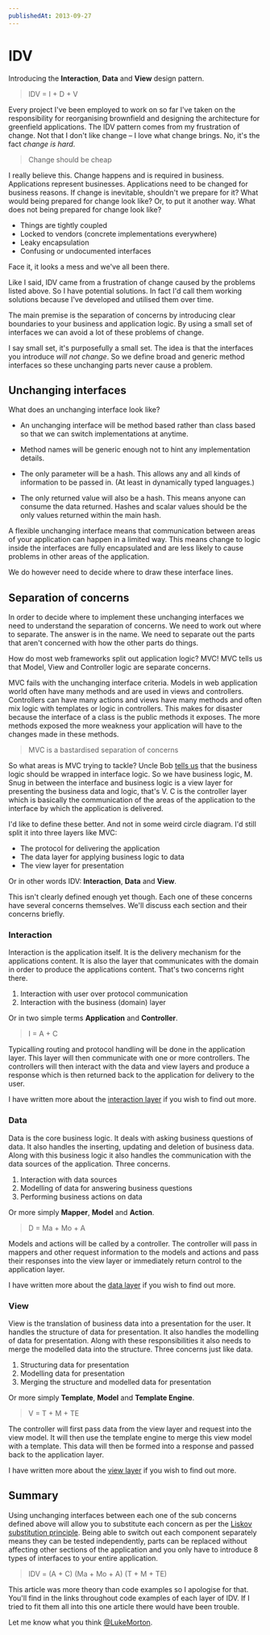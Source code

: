 ```yaml
---
publishedAt: 2013-09-27
---
```


# IDV

Introducing the **Interaction**, **Data** and **View**
design pattern.

> IDV = I + D + V

Every project I've been employed to work on so far I've taken
on the responsibility for reorganising brownfield and
designing the architecture for greenfield applications. The
IDV pattern comes from my frustration of change. Not that I
don't like change – I love what change brings. No, it's the
fact _change is hard_.

> Change should be cheap

I really believe this. Change happens and is required in
business. Applications represent businesses. Applications need
to be changed for business reasons. If change is inevitable,
shouldn't we prepare for it? What would being prepared for
change look like? Or, to put it another way. What does not
being prepared for change look like?

- Things are tightly coupled
- Locked to vendors (concrete implementations everywhere)
- Leaky encapsulation
- Confusing or undocumented interfaces

Face it, it looks a mess and we've all been there.

Like I said, IDV came from a frustration of change caused by
the problems listed above. So I have potential solutions. In
fact I'd call them working solutions because I've developed
and utilised them over time.

The main premise is the separation of concerns by introducing
clear boundaries to your business and application logic. By
using a small set of interfaces we can avoid a lot of these
problems of change.

I say small set, it's purposefully a small set. The idea is
that the interfaces you introduce _will not change_. So we
define broad and generic method interfaces so these unchanging
parts never cause a problem.

## Unchanging interfaces

What does an unchanging interface look like?

- An unchanging interface will be method based rather than
  class based so that we can switch implementations at
  anytime.

- Method names will be generic enough not to hint any
  implementation details.

- The only parameter will be a hash. This allows any and all
  kinds of information to be passed in. (At least in
  dynamically typed languages.)

- The only returned value will also be a hash. This means
  anyone can consume the data returned. Hashes and scalar
  values should be the only values returned within the main
  hash.

A flexible unchanging interface means that communication
between areas of your application can happen in a limited way.
This means change to logic inside the interfaces are fully
encapsulated and are less likely to cause problems in other
areas of the application.

We do however need to decide where to draw these interface
lines.

## Separation of concerns

In order to decide where to implement these unchanging
interfaces we need to understand the separation of concerns.
We need to work out where to separate. The answer is in the
name. We need to separate out the parts that aren't concerned
with how the other parts do things.

How do most web frameworks split out application logic? MVC!
MVC tells us that Model, View and Controller logic are
separate concerns.

MVC fails with the unchanging interface criteria.
Models in web application world often have many methods and
are used in views and controllers. Controllers can have many
actions and views have many methods and often mix logic with
templates or logic in controllers. This makes for disaster
because the interface of a class is the public methods it
exposes. The more methods exposed the more weakness your
application will have to the changes made in these methods.

> MVC is a bastardised separation of concerns

So what areas is MVC trying to tackle? Uncle Bob [tells us][1]
that the business logic should be wrapped in interface logic.
So we have business logic, M. Snug in between the interface
and business logic is a view layer for presenting the business
data and logic, that's V. C is the controller layer which
is basically the communication of the areas of the application
to the interface by which the application is delivered.

I'd like to define these better. And not in some weird circle
diagram. I'd still split it into three layers like MVC:

- The protocol for delivering the application
- The data layer for applying business logic to data
- The view layer for presentation

Or in other words IDV: **Interaction**, **Data** and **View**.

This isn't clearly defined enough yet though. Each one of
these concerns have several concerns themselves. We'll discuss
each section and their concerns briefly.

### Interaction

Interaction is the application itself. It is the delivery
mechanism for the applications content. It is also the
layer that communicates with the domain in order to produce
the applications content. That's two concerns right there.

1.  Interaction with user over protocol communication
2.  Interaction with the business (domain) layer

Or in two simple terms **Application** and **Controller**.

> I = A + C

Typicalling routing and protocol handling will be done in the
application layer. This layer will then communicate with one
or more controllers. The controllers will then interact with
the data and view layers and produce a response which is then
returned back to the application for delivery to the user.

I have written more about the [interaction layer][2] if you
wish to find out more.

### Data

Data is the core business logic. It deals with asking business
questions of data. It also handles the inserting, updating and
deletion of business data. Along with this business logic it
also handles the communication with the data sources of the
application. Three concerns.

1.  Interaction with data sources
2.  Modelling of data for answering business questions
3.  Performing business actions on data

Or more simply **Mapper**, **Model** and **Action**.

> D = Ma + Mo + A

Models and actions will be called by a controller. The
controller will pass in mappers and other request information
to the models and actions and pass their responses into the
view layer or immediately return control to the application
layer.

I have written more about the [data layer][3] if you wish to
find out more.

### View

View is the translation of business data into a presentation
for the user. It handles the structure of data for
presentation. It also handles the modelling of data for
presentation. Along with these responsibilities it also needs
to merge the modelled data into the structure. Three concerns
just like data.

1.  Structuring data for presentation
2.  Modelling data for presentation
3.  Merging the structure and modelled data for presentation

Or more simply **Template**, **Model** and
**Template Engine**.

> V = T + M + TE

The controller will first pass data from the view layer and
request into the view model. It will then use the template
engine to merge this view model with a template. This data
will then be formed into a response and passed back to the
application layer.

I have written more about the [view layer][4] if you wish to
find out more.

## Summary

Using unchanging interfaces between each one of the sub
concerns defined above will allow you to substitute each
concern as per the [Liskov substitution principle][5]. Being
able to switch out each component separately means they can
be tested independently, parts can be replaced without
affecting other sections of the application and you only have
to introduce 8 types of interfaces to your entire application.

> IDV = (A + C) (Ma + Mo + A) (T + M + TE)

This article was more theory than code examples so I apologise
for that. You'll find in the links throughout code examples of
each layer of IDV. If I tried to fit them all into this one
article there would have been trouble.

Let me know what you think [@LukeMorton][6].

[1]: http://blog.8thlight.com/uncle-bob/2012/08/13/the-clean-architecture.html
[2]: /thoughts/2013-09-26-interaction
[3]: /thoughts/2013-09-25-data
[4]: /thoughts/2013-09-24-views
[5]: http://en.wikipedia.org/wiki/Liskov_substitution_principle
[6]: https://twitter.com/LukeMorton
